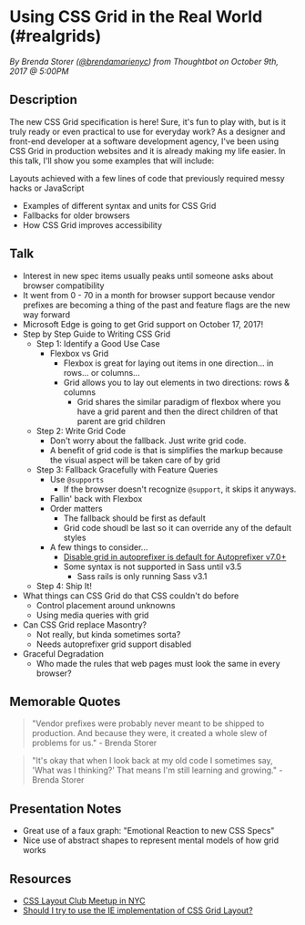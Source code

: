# Using CSS Grid in the Real World (#realgrids)
*By Brenda Storer ([@brendamarienyc](https://twitter.com/brendamarienyc)) from Thoughtbot on October 9th, 2017 @ 5:00PM*

## Description

The new CSS Grid specification is here! Sure, it's fun to play with, but is it truly ready or even practical to use for everyday work? As a designer and front-end developer at a software development agency, I've been using CSS Grid in production websites and it is already making my life easier. In this talk, I'll show you some examples that will include:

Layouts achieved with a few lines of code that previously required messy hacks or JavaScript

- Examples of different syntax and units for CSS Grid 
- Fallbacks for older browsers 
- How CSS Grid improves accessibility

## Talk

- Interest in new spec items usually peaks until someone asks about browser compatibility
- It went from 0 - 70 in a month for browser support because vendor prefixes are becoming a thing of the past and feature flags are the new way forward
- Microsoft Edge is going to get Grid support on October 17, 2017!
- Step by Step Guide to Writing CSS Grid
	- Step 1: Identify a Good Use Case
		- Flexbox vs Grid
			- Flexbox is great for laying out items in one direction... in rows... or columns...
			- Grid allows you to lay out elements in two directions: rows & columns
				- Grid shares the similar paradigm of flexbox where you have a grid parent and then the direct children of that parent are grid children
	- Step 2: Write Grid Code
		- Don't worry about the fallback. Just write grid code.
		- A benefit of grid code is that is simplifies the markup because the visual aspect will be taken care of by grid
	- Step 3: Fallback Gracefully with Feature Queries
		- Use `@supports` 
			- If the browser doesn't recognize `@support`, it skips it anyways.
		- Fallin' back with Flexbox
		- Order matters
			- The fallback should be first as default
			- Grid code shoudl be last so it can override any of the default styles
		- A few things to consider...
			- [Disable grid in autoprefixer is default for Autoprefixer v7.0+](https://twitter.com/autoprefixer/status/849744717570899968)
			- Some syntax is not supported in Sass until v3.5
				- Sass rails is only running Sass v3.1
	- Step 4: Ship It!
- What things can CSS Grid do that CSS couldn't do before
	- Control placement around unknowns
	- Using media queries with grid
- Can CSS Grid replace Masontry?
	- Not really, but kinda sometimes sorta?
	- Needs autoprefixer grid support disabled
- Graceful Degradation
	- Who made the rules that web pages must look the same in every browser?

## Memorable Quotes

> "Vendor prefixes were probably never meant to be shipped to production. And because they were, it created a whole slew of problems for us." - Brenda Storer

> "It's okay that when I look back at my old code I sometimes say, 'What was I thinking?' That means I'm still learning and growing." - Brenda Storer

## Presentation Notes

- Great use of a faux graph: "Emotional Reaction to new CSS Specs"
- Nice use of abstract shapes to represent mental models of how grid works

## Resources

- [CSS Layout Club Meetup in NYC](https://www.meetup.com/CSS-Layout-Club/)
- [Should I try to use the IE implementation of CSS Grid Layout?](https://rachelandrew.co.uk/archives/2016/11/26/should-i-try-to-use-the-ie-implementation-of-css-grid-layout/)
